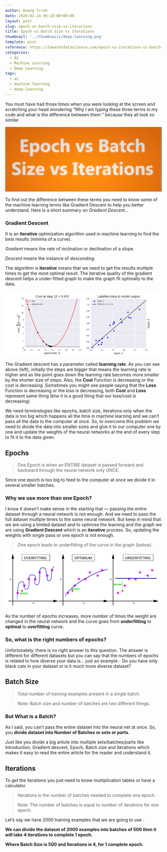 ```yaml
---
author: Hoang Trinh
date: 2020-01-24 09:18:00+00:00
layout: post
slug: epoch-vs-batch-size-vs-iterations
title: Epoch vs Batch Size vs Iterations
thumbnail: '../thumbnails/deep-learning.png'
template: post
reference: https://towardsdatascience.com/epoch-vs-iterations-vs-batch-size-4dfb9c7ce9c9
categories:
  - AI
  - Machine Learning
  - Deep Learning
tags:
  - ai
  - machine-learning
  - deep-learning
---
```


You must have had those times when you were looking at the screen and scratching your head wondering “Why I am typing these three terms in my code and what is the difference between them ” because they all look so similar.

![Epoch vs batch size vs iterations](../images/2020-01-24/epoch-batch-size-iterations.png)

To find out the difference between these terms you need to know some of the machine learning terms like Gradient Descent to help you better understand.
Here is a short summary on _Gradient Descent_…

### Gradient Descent

It is an **iterative** optimization algorithm used in machine learning to find the best results (minima of a curve).

_Gradient_ means the _rate_ of inclination or declination of a slope.

_Descent_ means the instance of _descending_.

The algorithm is **iterative** means that we need to get the results multiple times to get the most optimal result. The iterative quality of the gradient descent helps a under-fitted graph to make the graph fit optimally to the data.

![Gradient Descent](../images/2020-01-24/gradient-descent.gif)

The Gradient descent has a parameter called **learning rate**. As you can see above (left), initially the steps are bigger that means the learning rate is higher and as the point goes down the learning rate becomes more smaller by the shorter size of steps. Also, the **Cost** Function is decreasing or the cost is decreasing .Sometimes you might see people saying that the **Loss** Function is decreasing or the loss is decreasing, both **Cost** and **Loss** represent same thing (btw it is a good thing that our loss/cost is decreasing).

We need terminologies like epochs, batch size, iterations only when the data is too big which happens all the time in machine learning and we can’t pass all the data to the computer at once. So, to overcome this problem we need to divide the data into smaller sizes and give it to our computer one by one and update the weights of the neural networks at the end of every step to fit it to the data given.

## Epochs

> One Epoch is when an ENTIRE dataset is passed forward and backward through the neural network only ONCE.

Since one epoch is too big to feed to the computer at once we divide it in several smaller batches.

### Why we use more than one Epoch?

I know it doesn’t make sense in the starting that — passing the entire dataset through a neural network is not enough. And we need to pass the full dataset multiple times to the same neural network. But keep in mind that we are using a limited dataset and to optimise the learning and the graph we are using **Gradient Descent** which is an **iterative** process. So, updating the weights with single pass or one epoch is not enough.

> One epoch leads to underfitting of the curve in the graph (below).

![Overfitting vs underfitting](../images/2020-01-24/overfitting-underfitting.png)

As the number of epochs increases, more number of times the weight are changed in the neural network and the curve goes from **underfitting** to **optimal** to **overfitting** curve.

### So, what is the right numbers of epochs?

Unfortunately, there is no right answer to this question. The answer is different for different datasets but you can say that the numbers of epochs is related to how diverse your data is… just an example - Do you have only black cats in your dataset or is it much more diverse dataset?

## Batch Size

> Total number of training examples present in a single batch.

> Note: Batch size and number of batches are two different things.

### But What is a Batch?

As I said, you can’t pass the entire dataset into the neural net at once. So, you **divide dataset into Number of Batches or sets or parts**.

Just like you divide a big article into multiple sets/batches/parts like Introduction, Gradient descent, Epoch, Batch size and Iterations which makes it easy to read the entire article for the reader and understand it.

## Iterations

To get the iterations you just need to know multiplication tables or have a calculator.

> Iterations is the number of batches needed to complete one epoch.

> Note: The number of batches is equal to number of iterations for one epoch.

Let’s say we have 2000 training examples that we are going to use .

**We can divide the dataset of 2000 examples into batches of 500 then it will take 4 iterations to complete 1 epoch.**

**Where Batch Size is 500 and Iterations is 4, for 1 complete epoch.**
